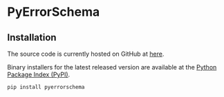 # PyErrorSchema

## Installation

The source code is currently hosted on GitHub at [here](https://github.com/sodinfeliz/PyErrorSchema).

Binary installers for the latest released version are available at the [Python Package Index (PyPI)](https://pypi.org/project/pyerrorschema/).

```sh
pip install pyerrorschema
```

